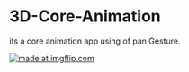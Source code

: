 # 3D-Core-Animation
its a core animation app using of pan Gesture.


<a href="https://imgflip.com/gif/36kts2"><img src="https://i.imgflip.com/36kts2.gif" title="made at imgflip.com"/></a>
